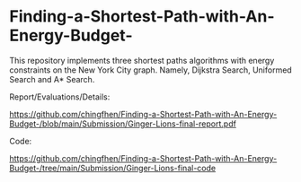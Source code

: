 # Finding-a-Shortest-Path-with-An-Energy-Budget-

This repository implements three shortest paths algorithms with energy constraints on the New York City graph. Namely, Dijkstra Search, Uniformed Search and A* Search.

Report/Evaluations/Details: 

https://github.com/chingfhen/Finding-a-Shortest-Path-with-An-Energy-Budget-/blob/main/Submission/Ginger-Lions-final-report.pdf

Code: 

https://github.com/chingfhen/Finding-a-Shortest-Path-with-An-Energy-Budget-/tree/main/Submission/Ginger-Lions-final-code
